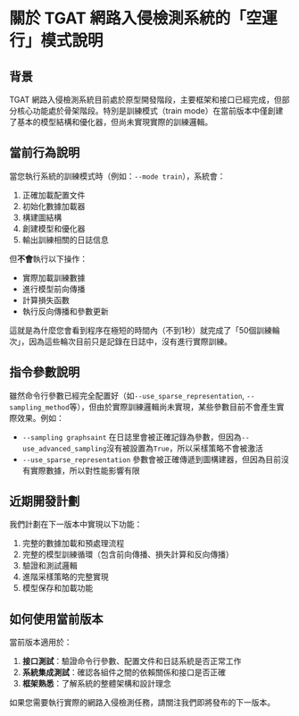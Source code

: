 # 關於 TGAT 網路入侵檢測系統的「空運行」模式說明

## 背景

TGAT 網路入侵檢測系統目前處於原型開發階段，主要框架和接口已經完成，但部分核心功能處於骨架階段。特別是訓練模式（train mode）在當前版本中僅創建了基本的模型結構和優化器，但尚未實現實際的訓練邏輯。

## 當前行為說明

當您執行系統的訓練模式時（例如：`--mode train`），系統會：

1. 正確加載配置文件
2. 初始化數據加載器
3. 構建圖結構
4. 創建模型和優化器
5. 輸出訓練相關的日誌信息

但**不會**執行以下操作：
- 實際加載訓練數據
- 進行模型前向傳播
- 計算損失函數
- 執行反向傳播和參數更新

這就是為什麼您會看到程序在極短的時間內（不到1秒）就完成了「50個訓練輪次」，因為這些輪次目前只是記錄在日誌中，沒有進行實際訓練。

## 指令參數說明

雖然命令行參數已經完全配置好（如`--use_sparse_representation`, `--sampling_method`等），但由於實際訓練邏輯尚未實現，某些參數目前不會產生實際效果。例如：

- `--sampling graphsaint` 在日誌里會被正確記錄為參數，但因為`--use_advanced_sampling`沒有被設置為`True`，所以采樣策略不會被激活
- `--use_sparse_representation` 參數會被正確傳遞到圖構建器，但因為目前沒有實際數據，所以對性能影響有限

## 近期開發計劃

我們計劃在下一版本中實現以下功能：

1. 完整的數據加載和預處理流程
2. 完整的模型訓練循環（包含前向傳播、損失計算和反向傳播）
3. 驗證和測試邏輯
4. 進階采樣策略的完整實現
5. 模型保存和加載功能

## 如何使用當前版本

當前版本適用於：

1. **接口測試**：驗證命令行參數、配置文件和日誌系統是否正常工作
2. **系統集成測試**：確認各組件之間的依賴關係和接口是否正確
3. **框架熟悉**：了解系統的整體架構和設計理念

如果您需要執行實際的網路入侵檢測任務，請關注我們即將發布的下一版本。
